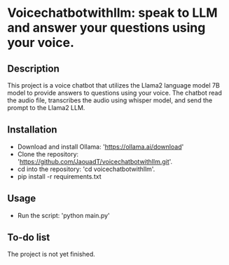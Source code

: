 # Voicechatbotwithllm: speak to LLM and answer your questions using your voice.


## Description
This project is a voice chatbot that utilizes the Llama2 language model 7B model to provide answers to questions using your voice. 
The chatbot read the audio file, transcribes the audio using whisper model, and send the prompt to the Llama2 LLM.

## Installation
- Download and install Ollama: 'https://ollama.ai/download'
- Clone the repository: 'https://github.com/JaouadT/voicechatbotwithllm.git'.
- cd into the repository: 'cd voicechatbotwithllm'.
- pip install -r requirements.txt


## Usage
- Run the script: 'python main.py'

## To-do list
The project is not yet finished. 